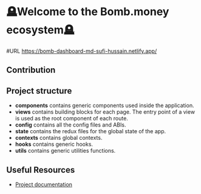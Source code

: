 # 🪦Welcome to the Bomb.money ecosystem🪦

#URL https://bomb-dashboard-md-sufi-hussain.netlify.app/

## Contribution

## Project structure

- **components** contains generic components used inside the application.
- **views** contains building blocks for each page. The entry point of a view is used as the root component of each route.
- **config** contains all the config files and ABIs.
- **state** contains the redux files for the global state of the app.
- **contexts** contains global contexts.
- **hooks** contains generic hooks.
- **utils** contains generic utilities functions.

## Useful Resources

- [Project documentation](https://docs.bomb.money/)


